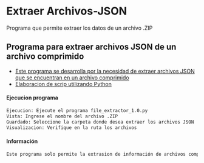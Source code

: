 # Extraer Archivos-JSON
Programa que permite extraer los datos de un archivo .ZIP


## Programa para extraer archivos JSON de un archivo comprimido
- [Este programa se desarrolla por la necesidad de extraer archivos JSON que se encuentran en un archivo comprimido]()
- [Elaboracion de scrip utilizando Python]()



#### Ejecucion programa

```bash
Ejecucion: Ejecute el programa file_extractor_1.0.py
Vista: Ingrese el nombre del archivo .ZIP
Guardado: Seleccione la carpeta donde desea extraer los archivos JSON
Visualizacion: Verifique en la ruta los archivos
```


#### Información
```bash
Este programa solo permite la extrasion de información de archivos comprimidos con extension .ZIP
```